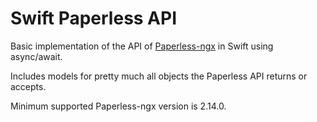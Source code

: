 # Swift Paperless API

Basic implementation of the API of [Paperless-ngx](https://github.com/paperless-ngx/paperless-ngx) in Swift using async/await.

Includes models for pretty much all objects the Paperless API returns or accepts.

Minimum supported Paperless-ngx version is 2.14.0.

